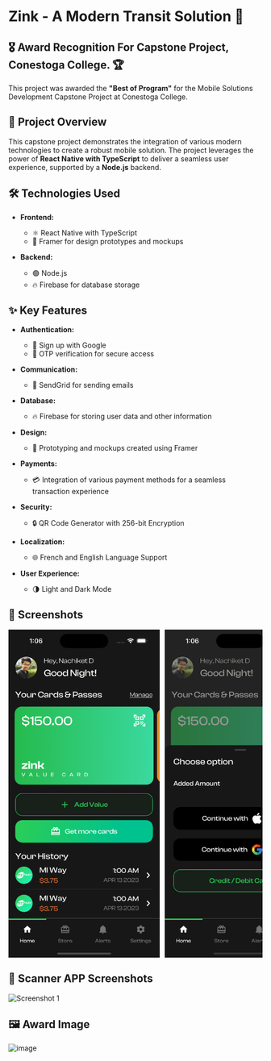 # Zink - A Modern Transit Solution 🚌

## 🎖 Award Recognition For Capstone Project, Conestoga College. 🏆

This project was awarded the **"Best of Program"** for the Mobile Solutions Development Capstone Project at Conestoga College.

## 📖 Project Overview
This capstone project demonstrates the integration of various modern technologies to create a robust mobile solution. The project leverages the power of **React Native with TypeScript** to deliver a seamless user experience, supported by a **Node.js** backend.

## 🛠 Technologies Used
- **Frontend:**
  - ⚛️ React Native with TypeScript
  - 🎨 Framer for design prototypes and mockups

- **Backend:**
  - 🟢 Node.js
  - 🔥 Firebase for database storage

## ✨ Key Features

- **Authentication:**
  - 🔐 Sign up with Google
  - 📲 OTP verification for secure access

- **Communication:**
  - 📧 SendGrid for sending emails

- **Database:**
  - 🔥 Firebase for storing user data and other information

- **Design:**
  - 🎨 Prototyping and mockups created using Framer

- **Payments:**
  - 💳 Integration of various payment methods for a seamless transaction experience

- **Security:**
  - 🔒 QR Code Generator with 256-bit Encryption

- **Localization:**
  - 🌐 French and English Language Support

- **User Experience:**
  - 🌗 Light and Dark Mode

## 📸 Screenshots

<div style="display: flex; overflow-x: auto; white-space: nowrap;">
  <img src="screenshot/app/Screenshot1.png" alt="Screenshot 1" style="width: 300px; height: auto; margin-right: 10px;">
  <img src="screenshot/app/Screenshot2.png" alt="Screenshot 2" style="width: 300px; height: auto; margin-right: 10px;">
  <img src="screenshot/app/Screenshot3.png" alt="Screenshot 3" style="width: 300px; height: auto; margin-right: 10px;">
  <img src="screenshot/app/Screenshot4.png" alt="Screenshot 4" style="width: 300px; height: auto; margin-right: 10px;">
  <img src="screenshot/app/Screenshot5.png" alt="Screenshot 5" style="width: 300px; height: auto; margin-right: 10px;">
  <img src="screenshot/app/Screenshot6.png" alt="Screenshot 6" style="width: 300px; height: auto; margin-right: 10px;">
  <img src="screenshot/app/Screenshot7.png" alt="Screenshot 7" style="width: 300px; height: auto; margin-right: 10px;">
  <img src="screenshot/app/Screenshot8.png" alt="Screenshot 8" style="width: 300px; height: auto; margin-right: 10px;">
  <img src="screenshot/app/Screenshot9.png" alt="Screenshot 9" style="width: 300px; height: auto; margin-right: 10px;">
  <img src="screenshot/app/Screenshot10.png" alt="Screenshot 10" style="width: 300px; height: auto; margin-right: 10px;">
  <img src="screenshot/app/Screenshot11.png" alt="Screenshot 11" style="width: 300px; height: auto; margin-right: 10px;">
  <img src="screenshot/app/Screenshot12.png" alt="Screenshot 12" style="width: 300px; height: auto;">
</div>

## 📸 Scanner APP Screenshots

<div style="display: flex; overflow-x: auto; white-space: nowrap;">
  <img src="screenshot/scanner/Screenshot1.png" alt="Screenshot 1" style="width: '100%'; height: auto;">
</div>

## 🖼 Award Image
![image](https://github.com/user-attachments/assets/8e25f0fe-e34f-4503-9e8b-1d1fc4babf88)
